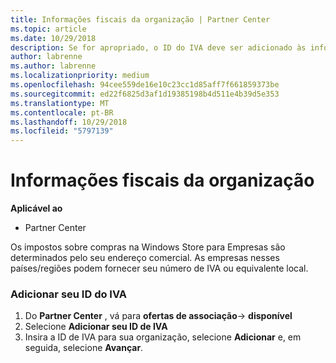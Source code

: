 ```yaml
---
title: Informações fiscais da organização | Partner Center
ms.topic: article
ms.date: 10/29/2018
description: Se for apropriado, o ID do IVA deve ser adicionado às informações da sua organização
author: labrenne
ms.author: labrenne
ms.localizationpriority: medium
ms.openlocfilehash: 94cee559de16e10c23cc1d85aff7f661859373be
ms.sourcegitcommit: ed22f6825d3af1d19385198b4d511e4b39d5e353
ms.translationtype: MT
ms.contentlocale: pt-BR
ms.lasthandoff: 10/29/2018
ms.locfileid: "5797139"
---
```

# <a name="organization-tax-information"></a>Informações fiscais da organização

**Aplicável ao**

-  Partner Center

Os impostos sobre compras na Windows Store para Empresas são determinados pelo seu endereço comercial. As empresas nesses países/regiões podem fornecer seu número de IVA ou equivalente local.

### <a name="add-your-vat-id"></a>Adicionar seu ID do IVA

1.  Do **Partner Center** , vá para **ofertas de associação**-> **disponível**
2.  Selecione **Adicionar seu ID de IVA**
3.  Insira a ID de IVA para sua organização, selecione **Adicionar** e, em seguida, selecione **Avançar**.





 



